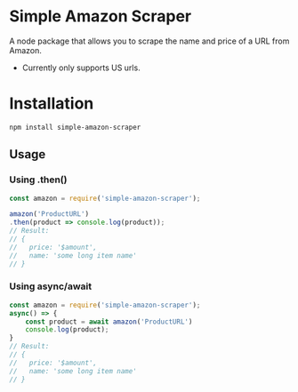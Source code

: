 # Simple Amazon Scraper
A node package that allows you to scrape the name and price of a URL from Amazon.
- Currently only supports US urls.

# Installation

```shell
npm install simple-amazon-scraper
```

## Usage
### Using .then()
```js
const amazon = require('simple-amazon-scraper');

amazon('ProductURL')
.then(product => console.log(product));
// Result:
// {
//   price: '$amount',
//   name: 'some long item name'
// }
```
### Using async/await

```js
const amazon = require('simple-amazon-scraper');
async() => {
    const product = await amazon('ProductURL')
    console.log(product);
}
// Result:
// {
//   price: '$amount',
//   name: 'some long item name'
// }
```

